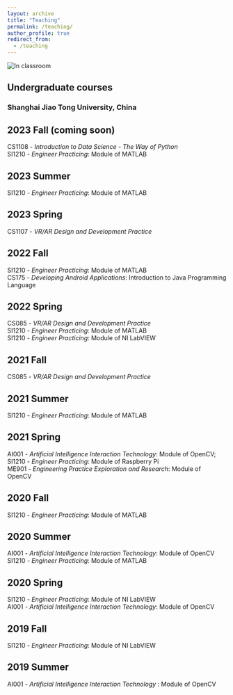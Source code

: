 ```yaml
---
layout: archive
title: "Teaching"
permalink: /teaching/
author_profile: true
redirect_from:
  - /teaching
---
```


![In classroom](/images/teaching.jpg)

## Undergraduate courses
### Shanghai Jiao Tong University, China

## 2023 Fall (coming soon)
CS1108 - *Introduction to Data Science - The Way of Python* <br>
SI1210 - *Engineer Practicing*: Module of MATLAB <br>

## 2023 Summer 
SI1210 - *Engineer Practicing*: Module of MATLAB <br>

## 2023 Spring
CS1107 - *VR/AR Design and Development Practice* <br>

## 2022 Fall
SI1210 - *Engineer Practicing*: Module of MATLAB <br>
CS175 - *Developing Android Applications*: Introduction to Java Programming Language

## 2022 Spring
CS085 - *VR/AR Design and Development Practice* <br>
SI1210 - *Engineer Practicing*: Module of MATLAB <br>
SI1210 - *Engineer Practicing*: Module of NI LabVIEW

## 2021 Fall
CS085 - *VR/AR Design and Development Practice*
## 2021 Summer
SI1210 - *Engineer Practicing*: Module of MATLAB
## 2021 Spring
AI001 - *Artificial Intelligence Interaction Technology*: Module of OpenCV;<br>
SI1210 - *Engineer Practicing*: Module of Raspberry Pi<br>
ME901 - *Engineering Practice Exploration and Research*: Module of OpenCV


## 2020 Fall
SI1210 - *Engineer Practicing*: Module of MATLAB
## 2020 Summer
AI001 - *Artificial Intelligence Interaction Technology*: Module of OpenCV<br>
SI1210 - *Engineer Practicing*: Module of MATLAB
## 2020 Spring
SI1210 - *Engineer Practicing*: Module of NI LabVIEW<br>
AI001 - *Artificial Intelligence Interaction Technology*: Module of OpenCV

## 2019 Fall 
SI1210 - *Engineer Practicing*: Module of NI LabVIEW
## 2019 Summer
AI001 - *Artificial Intelligence Interaction Technology* : Module of OpenCV



